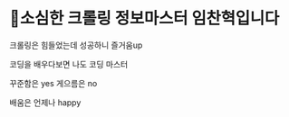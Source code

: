 <h1>🙂소심한 크롤링 정보마스터 임찬혁입니다</h1>

 크롤링은 힘들었는데 성공하니 즐거움up 

 코딩을 배우다보면 나도 코딩 마스터 

 꾸준함은 yes  게으름은 no 

 배움은 언제나 happy  

